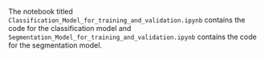 The notebook titled <code>Classification_Model_for_training_and_validation.ipynb</code> contains the code for the classification model and <code>Segmentation_Model_for_training_and_validation.ipynb</code> contains the code for the segmentation model.
